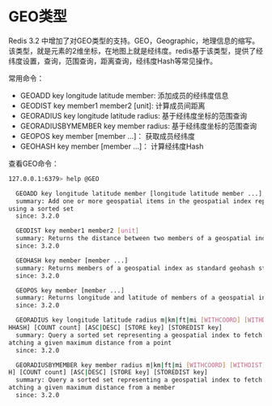 # GEO类型
Redis 3.2 中增加了对GEO类型的支持。GEO，Geographic，地理信息的缩写。该类型，就是元素的2维坐标，在地图上就是经纬度。redis基于该类型，提供了经纬度设置，查询，范围查询，距离查询，经纬度Hash等常见操作。

常用命令：
+ GEOADD key longitude latitude member: 添加成员的经纬度信息
+ GEODIST key member1 member2 [unit]: 计算成员间距离
+ GEORADIUS key longitude latitude radius: 基于经纬度坐标的范围查询
+ GEORADIUSBYMEMBER key member radius: 基于经纬度坐标的范围查询
+ GEOPOS key member [member …]： 获取成员经纬度
+ GEOHASH key member [member …]： 计算经纬度Hash

查看GEO命令：
```bash
127.0.0.1:6379> help @GEO

  GEOADD key longitude latitude member [longitude latitude member ...]
  summary: Add one or more geospatial items in the geospatial index represented
using a sorted set
  since: 3.2.0

  GEODIST key member1 member2 [unit]
  summary: Returns the distance between two members of a geospatial index
  since: 3.2.0

  GEOHASH key member [member ...]
  summary: Returns members of a geospatial index as standard geohash strings
  since: 3.2.0

  GEOPOS key member [member ...]
  summary: Returns longitude and latitude of members of a geospatial index
  since: 3.2.0

  GEORADIUS key longitude latitude radius m|km|ft|mi [WITHCOORD] [WITHDIST] [WIT
HHASH] [COUNT count] [ASC|DESC] [STORE key] [STOREDIST key]
  summary: Query a sorted set representing a geospatial index to fetch members m
atching a given maximum distance from a point
  since: 3.2.0

  GEORADIUSBYMEMBER key member radius m|km|ft|mi [WITHCOORD] [WITHDIST] [WITHHAS
H] [COUNT count] [ASC|DESC] [STORE key] [STOREDIST key]
  summary: Query a sorted set representing a geospatial index to fetch members m
atching a given maximum distance from a member
  since: 3.2.0

```

